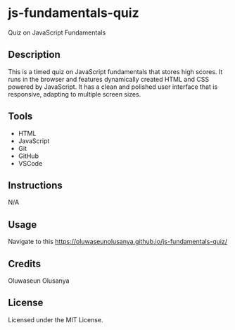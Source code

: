 # js-fundamentals-quiz
Quiz on JavaScript Fundamentals

## Description
This is a timed quiz on JavaScript fundamentals that stores high scores. It runs in the browser and features dynamically created HTML and CSS powered by JavaScript. It has a clean and polished user interface that is responsive, adapting to multiple screen sizes.

## Tools
- HTML
- JavaScript
- Git
- GitHub
- VSCode

## Instructions
N/A

## Usage
Navigate to this https://oluwaseunolusanya.github.io/js-fundamentals-quiz/


## Credits
Oluwaseun Olusanya

## License
Licensed under the MIT License.
